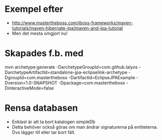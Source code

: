 # Exempel efter
* http://www.mastertheboss.com/jboss-frameworks/maven-tutorials/maven-hibernate-jpa/maven-and-jpa-tutorial
* Men det mesta omgjort nu!

# Skapades f.b. med
mvn archetype:generate -DarchetypeGroupId=com.github.lalyos -DarchetypeArtifactId=standalone-jpa-eclipselink-archetype -DgroupId=com.mastertheboss -DartifactId=EclipseJPAExample -Dversion=1.0-SNAPSHOT -Dpackage=com.mastertheboss -DinteractiveMode=false

# Rensa databasen
* Enklast är att ta bort katalogen simpleDb
* Detta behöver också göras om man ändrar signaturerna på entiteterna. Dvs lägger till eller tar bort fält.